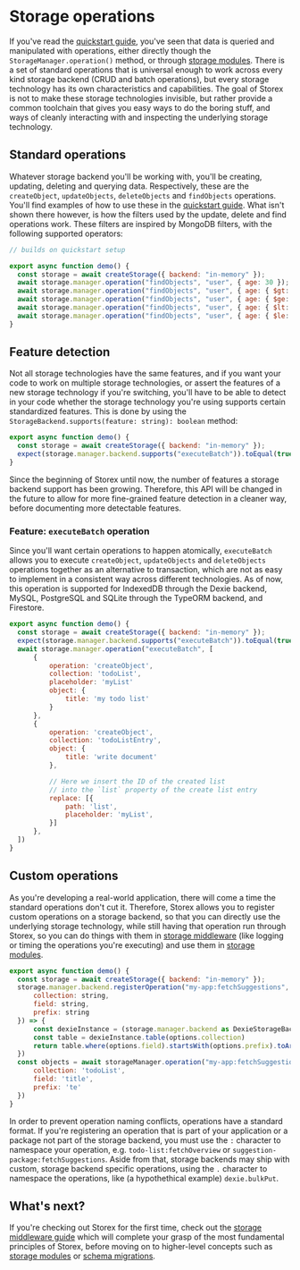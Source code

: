 # Storage operations

If you've read the [quickstart guide](/guides/quickstart/), you've seen that data is queried and manipulated with operations, either directly though the `StorageManager.operation()` method, or through [storage modules](/guides/storage-modules/). There is a set of standard operations that is universal enough to work across every kind storage backend (CRUD and batch operations), but every storage technology has its own characteristics and capabilities. The goal of Storex is not to make these storage technologies invisible, but rather provide a common toolchain that gives you easy ways to do the boring stuff, and ways of cleanly interacting with and inspecting the underlying storage technology.

## Standard operations

Whatever storage backend you'll be working with, you'll be creating, updating, deleting and querying data. Respectively, these are the `createObject`, `updateObjects`, `deleteObjects` and `findObjects` operations. You'll find examples of how to use these in the [quickstart guide](/guides/quickstart/). What isn't shown there however, is how the filters used by the update, delete and find operations work. These filters are inspired by MongoDB filters, with the following supported operators:

```js
// builds on quickstart setup

export async function demo() {
  const storage = await createStorage({ backend: "in-memory" });
  await storage.manager.operation("findObjects", "user", { age: 30 });
  await storage.manager.operation("findObjects", "user", { age: { $gt: 30 } });
  await storage.manager.operation("findObjects", "user", { age: { $ge: 30 } });
  await storage.manager.operation("findObjects", "user", { age: { $lt: 30 } });
  await storage.manager.operation("findObjects", "user", { age: { $le: 30 } });
}
```

## Feature detection

Not all storage technologies have the same features, and if you want your code to work on multiple storage technologies, or assert the features of a new storage technology if you're switching, you'll have to be able to detect in your code whether the storage technology you're using supports certain standardized features. This is done by using the `StorageBackend.supports(feature: string): boolean` method:

```js
export async function demo() {
  const storage = await createStorage({ backend: "in-memory" });
  expect(storage.manager.backend.supports("executeBatch")).toEqual(true);
}
```

Since the beginning of Storex until now, the number of features a storage backend support has been growing. Therefore, this API will be changed in the future to allow for more fine-grained feature detection in a cleaner way, before documenting more detectable features.

### Feature: `executeBatch` operation

Since you'll want certain operations to happen atomically, `executeBatch` allows you to execute `createObject`, `updateObjects` and `deleteObjects` operations together as an alternative to transaction, which are not as easy to implement in a consistent way across different technologies. As of now, this operation is supported for IndexedDB through the Dexie backend, MySQL, PostgreSQL and SQLite through the TypeORM backend, and Firestore.

```js
export async function demo() {
  const storage = await createStorage({ backend: "in-memory" });
  expect(storage.manager.backend.supports("executeBatch")).toEqual(true);
  await storage.manager.operation("executeBatch", [
      {
          operation: 'createObject',
          collection: 'todoList',
          placeholder: 'myList'
          object: {
              title: 'my todo list'
          }
      },
      {
          operation: 'createObject',
          collection: 'todoListEntry',
          object: {
              title: 'write document'
          },

          // Here we insert the ID of the created list
          // into the `list` property of the create list entry
          replace: [{
              path: 'list',
              placeholder: 'myList',
          }]
      },
  ])
}

```

## Custom operations

As you're developing a real-world application, there will come a time the standard operations don't cut it. Therefore, Storex allows you to register custom operations on a storage backend, so that you can directly use the underlying storage technology, while still having that operation run through Storex, so you can do things with them in [storage middleware](/guides/storage-middleware/) (like logging or timing the operations you're executing) and use them in [storage modules](/guides/storage-modules/).

```js
export async function demo() {
  const storage = await createStorage({ backend: "in-memory" });
  storage.manager.backend.registerOperation("my-app:fetchSuggestions", async (options: {
      collection: string,
      field: string,
      prefix: string
  }) => {
      const dexieInstance = (storage.manager.backend as DexieStorageBackend).dexieInstance
      const table = dexieInstance.table(options.collection)
      return table.where(options.field).startsWith(options.prefix).toArray()
  })
  const objects = await storageManager.operation("my-app:fetchSuggestions", {
      collection: 'todoList',
      field: 'title',
      prefix: 'te'
  })
}
```

In order to prevent operation naming conflicts, operations have a standard format. If you're registering an operation that is part of your application or a package not part of the storage backend, you must use the `:` character to namespace your operation, e.g. `todo-list:fetchOverview` or `suggestion-package:fetchSuggestions`. Aside from that, storage backends may ship with custom, storage backend specific operations, using the `.` character to namespace the operations, like (a hypothethical example) `dexie.bulkPut`.

## What's next?

If you're checking out Storex for the first time, check out the [storage middleware guide](/guides/storage-middleware/) which will complete your grasp of the most fundamental principles of Storex, before moving on to higher-level concepts such as [storage modules](/guides/storage-modules/) or [schema migrations](/guides/schema-migrations/).
